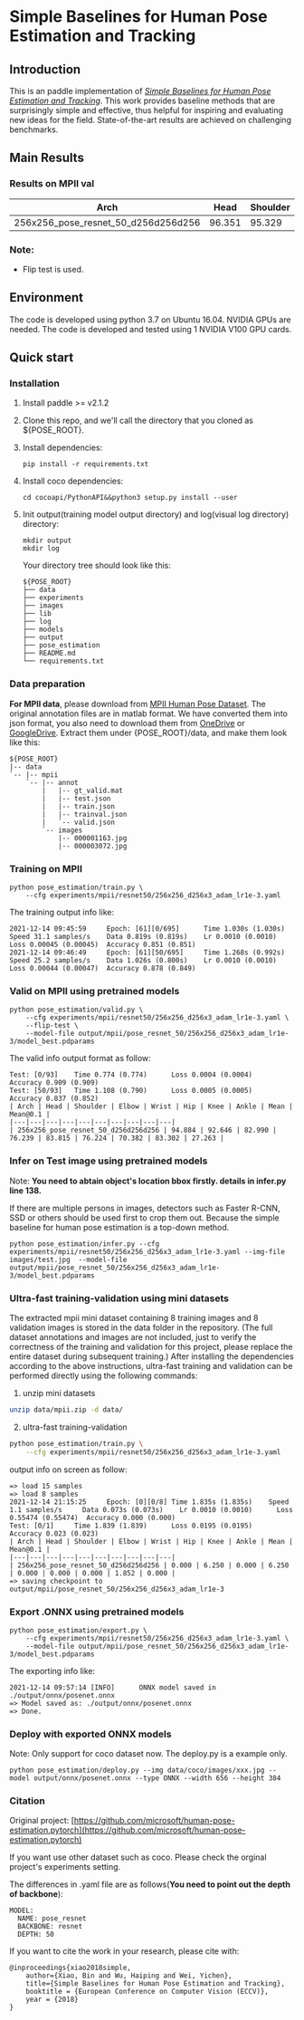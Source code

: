 # Simple Baselines for Human Pose Estimation and Tracking

## Introduction
This is an paddle implementation of [*Simple Baselines for Human Pose Estimation and Tracking*](https://arxiv.org/abs/1804.06208). 
This work provides baseline methods that are surprisingly simple and effective, thus helpful for inspiring and evaluating new ideas for the field.
State-of-the-art results are achieved on challenging benchmarks.

## Main Results
### Results on MPII val
| Arch | Head | Shoulder | Elbow | Wrist | Hip | Knee | Ankle | Mean | Mean@0.1|
|---|---|---|---|---|---|---|---|---|---|
| 256x256_pose_resnet_50_d256d256d256 | 96.351 | 95.329 | 88.989 | 83.176 | 88.420 | 83.960 | 79.594 | 88.532 | 33.911 |

### Note:
- Flip test is used.

## Environment
The code is developed using python 3.7 on Ubuntu 16.04. NVIDIA GPUs are needed. The code is developed and tested using 1 NVIDIA V100 GPU cards.

## Quick start
### Installation
1. Install paddle >= v2.1.2

1. Clone this repo, and we'll call the directory that you cloned as ${POSE_ROOT}.
2. Install dependencies:
   ```
   pip install -r requirements.txt
   ```
3. Install coco dependencies:
   ```
   cd cocoapi/PythonAPI&&python3 setup.py install --user
   ```
   
4. Init output(training model output directory) and log(visual log directory) directory:

   ```
   mkdir output 
   mkdir log
   ```

   Your directory tree should look like this:

   ```
   ${POSE_ROOT}
   ├── data
   ├── experiments
   ├── images
   ├── lib
   ├── log
   ├── models
   ├── output
   ├── pose_estimation
   ├── README.md
   └── requirements.txt
   ```
   
### Data preparation
**For MPII data**, please download from [MPII Human Pose Dataset](http://human-pose.mpi-inf.mpg.de/). The original annotation files are in matlab format. We have converted them into json format, you also need to download them from [OneDrive](https://1drv.ms/f/s!AhIXJn_J-blW00SqrairNetmeVu4) or [GoogleDrive](https://drive.google.com/drive/folders/1En_VqmStnsXMdldXA6qpqEyDQulnmS3a?usp=sharing).
Extract them under {POSE_ROOT}/data, and make them look like this:
```
${POSE_ROOT}
|-- data
`-- |-- mpii
    `-- |-- annot
        |   |-- gt_valid.mat
        |   |-- test.json
        |   |-- train.json
        |   |-- trainval.json
        |   `-- valid.json
        `-- images
            |-- 000001163.jpg
            |-- 000003072.jpg
```

### Training on MPII

```
python pose_estimation/train.py \
    --cfg experiments/mpii/resnet50/256x256_d256x3_adam_lr1e-3.yaml
```
The training output info like:
```
2021-12-14 09:45:59     Epoch: [61][0/695]      Time 1.030s (1.030s)    Speed 31.1 samples/s    Data 0.819s (0.819s)    Lr 0.0010 (0.0010)      Loss 0.00045 (0.00045)  Accuracy 0.851 (0.851)
2021-12-14 09:46:49     Epoch: [61][50/695]     Time 1.268s (0.992s)    Speed 25.2 samples/s    Data 1.026s (0.800s)    Lr 0.0010 (0.0010)      Loss 0.00044 (0.00047)  Accuracy 0.878 (0.849)
```

### Valid on MPII using pretrained models

```
python pose_estimation/valid.py \
    --cfg experiments/mpii/resnet50/256x256_d256x3_adam_lr1e-3.yaml \
    --flip-test \
    --model-file output/mpii/pose_resnet_50/256x256_d256x3_adam_lr1e-3/model_best.pdparams
```
The valid info output format as follow:
```
Test: [0/93]    Time 0.774 (0.774)      Loss 0.0004 (0.0004)    Accuracy 0.909 (0.909)
Test: [50/93]   Time 1.108 (0.790)      Loss 0.0005 (0.0005)    Accuracy 0.837 (0.852)
| Arch | Head | Shoulder | Elbow | Wrist | Hip | Knee | Ankle | Mean | Mean@0.1 |
|---|---|---|---|---|---|---|---|---|---|
| 256x256_pose_resnet_50_d256d256d256 | 94.884 | 92.646 | 82.990 | 76.239 | 83.815 | 76.224 | 70.382 | 83.302 | 27.263 |
```
### Infer on Test image using pretrained models
Note: 
**You need to abtain object's location bbox firstly. details in infer.py line 138.**

If there are multiple persons in images, detectors such as Faster R-CNN, SSD or others should be used first to crop them out. Because the simple baseline for human pose estimation is a top-down method.
```
python pose_estimation/infer.py --cfg experiments/mpii/resnet50/256x256_d256x3_adam_lr1e-3.yaml --img-file images/test.jpg  --model-file output/mpii/pose_resnet_50/256x256_d256x3_adam_lr1e-3/model_best.pdparams
```

### Ultra-fast training-validation using mini datasets

The extracted mpii mini dataset containing 8 training images and 8 validation images is stored in the data folder in the repository.
(The full dataset annotations and images are not included, just to verify the correctness of the training and validation for this project, please replace the entire dataset during subsequent training.)
After installing the dependencies according to the above instructions, ultra-fast training and validation can be performed directly using the following commands:

1. unzip mini datasets
```bash
unzip data/mpii.zip -d data/
```
2. ultra-fast training-validation

```bash
python pose_estimation/train.py \
    --cfg experiments/mpii/resnet50/256x256_d256x3_adam_lr1e-3.yaml
```
output info on screen as follow:
 ```
=> load 15 samples
=> load 8 samples
2021-12-14 21:15:25     Epoch: [0][0/8] Time 1.835s (1.835s)    Speed 1.1 samples/s     Data 0.073s (0.073s)    Lr 0.0010 (0.0010)      Loss 0.55474 (0.55474)  Accuracy 0.000 (0.000)
Test: [0/1]     Time 1.839 (1.839)      Loss 0.0195 (0.0195)    Accuracy 0.023 (0.023)
| Arch | Head | Shoulder | Elbow | Wrist | Hip | Knee | Ankle | Mean | Mean@0.1 |
|---|---|---|---|---|---|---|---|---|---|
| 256x256_pose_resnet_50_d256d256d256 | 0.000 | 6.250 | 0.000 | 6.250 | 0.000 | 0.000 | 0.000 | 1.852 | 0.000 |
=> saving checkpoint to output/mpii/pose_resnet_50/256x256_d256x3_adam_lr1e-3

```
### Export .ONNX using pretrained models

```
python pose_estimation/export.py \
    --cfg experiments/mpii/resnet50/256x256_d256x3_adam_lr1e-3.yaml \
    --model-file output/mpii/pose_resnet_50/256x256_d256x3_adam_lr1e-3/model_best.pdparams
```
The exporting info like:
```
2021-12-14 09:57:14 [INFO]      ONNX model saved in ./output/onnx/posenet.onnx
=> Model saved as: ./output/onnx/posenet.onnx
=> Done.
```

### Deploy with exported ONNX models
Note: Only support for coco dataset now. The deploy.py is a example only.
```
python pose_estimation/deploy.py --img data/coco/images/xxx.jpg --model output/onnx/posenet.onnx --type ONNX --width 656 --height 384
```
### Citation

Original project: [https://github.com/microsoft/human-pose-estimation.pytorch](https://github.com/microsoft/human-pose-estimation.pytorch)

If you want use other dataset such as coco. Please check the orginal project's experiments setting.

The differences in .yaml file are as follows(**You need to point out the depth of backbone**):
```
MODEL:
  NAME: pose_resnet
  BACKBONE: resnet
  DEPTH: 50
```

If you want to cite the work in your research, please cite with:
```
@inproceedings{xiao2018simple,
    author={Xiao, Bin and Wu, Haiping and Wei, Yichen},
    title={Simple Baselines for Human Pose Estimation and Tracking},
    booktitle = {European Conference on Computer Vision (ECCV)},
    year = {2018}
}
```
